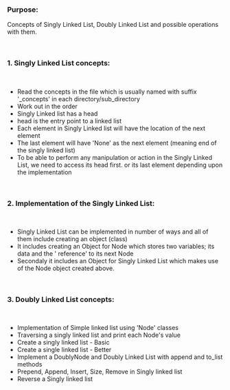 ### Purpose:
<p>Concepts of Singly Linked List, Doubly Linked List and possible operations with them.</p>
<br>

### 1. Singly Linked List concepts:
<br>
<ul>
  <li>Read the concepts in the file which is usually named with suffix '_concepts' in each directory/sub_directory</li>
  <li>Work out in the order</li>
  <li>Singly Linked list has a head</li>
  <li>head is the entry point to a linked list</li>
  <li>Each element in Singly Linked list will have the location of the next element </li>
  <li>The last element will have 'None' as the next element (meaning end of the singly linked list)</li>
  <li>To be able to perform any manipulation or action in the Singly Linked List, we need to access its head first. or its last element depending upon the implementation</li>
</ul>
<br>

### 2. Implementation of the Singly Linked List:
<br>
<ul>
  <li>Singly Linked List can be implemented in number of ways and all of them include creating an object (class)</li>
  <li>It includes creating an Object for Node which stores two variables; its data and the ' reference' to its next Node</li>
  <li>Secondaly it includes an Object for Singly Linked List which makes use of the Node object created above.</li>
</ul>
<br>

### 3. Doubly Linked List concepts:
<br>
<ul>
  <li>Implementation of Simple linked list using 'Node'  classes</li>
  <li>Traversing a singly linked list and print each Node's value</li>
  <li>Create a singly linked list - Basic</li>
  <li>Create a single linked list  - Better</li>
  <li>Implement a DoublyNode and Doubly Linked List with append and to_list methods</li>
  <li>Prepend, Append, Insert, Size, Remove in Singly linked list</li>
  <li>Reverse a Singly linked list</li>
</ul>